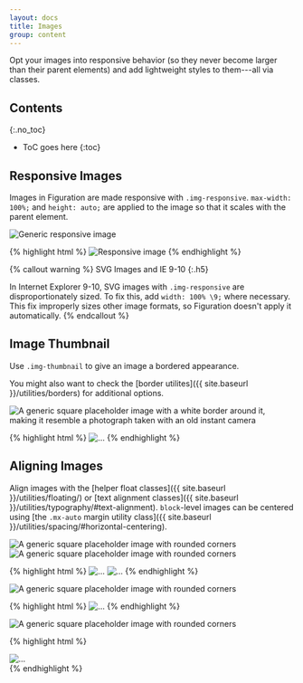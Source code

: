 ```yaml
---
layout: docs
title: Images
group: content
---
```


Opt your images into responsive behavior (so they never become larger than their parent elements) and add lightweight styles to them---all via classes.

## Contents
{:.no_toc}

* ToC goes here
{:toc}

## Responsive Images

Images in Figuration are made responsive with `.img-responsive`. `max-width: 100%;` and `height: auto;` are applied to the image so that it scales with the parent element.

<div class="cf-example">
  <img data-src="holder.js/100px250" class="img-responsive" alt="Generic responsive image">
</div>

{% highlight html %}
<img src="..." class="img-responsive" alt="Responsive image">
{% endhighlight %}

{% callout warning %}
SVG Images and IE 9-10
{:.h5}

In Internet Explorer 9-10, SVG images with `.img-responsive` are disproportionately sized. To fix this, add `width: 100% \9;` where necessary. This fix improperly sizes other image formats, so Figuration doesn't apply it automatically.
{% endcallout %}

## Image Thumbnail

Use `.img-thumbnail` to give an image a bordered appearance.

You might also want to check the [border utilites]({{ site.baseurl }}/utilities/borders) for additional options.

<div class="cf-example">
  <img data-src="holder.js/200x200" class="img-thumbnail" alt="A generic square placeholder image with a white border around it, making it resemble a photograph taken with an old instant camera">
</div>

{% highlight html %}
<img src="..." alt="..." class="img-thumbnail">
{% endhighlight %}

## Aligning Images

Align images with the [helper float classes]({{ site.baseurl }}/utilities/floating/) or [text alignment classes]({{ site.baseurl }}/utilities/typography/#text-alignment). `block`-level images can be centered using [the `.mx-auto` margin utility class]({{ site.baseurl }}/utilities/spacing/#horizontal-centering).

<div class="cf-example clearfix">
  <img data-src="holder.js/200x200" class="radius float-left" alt="A generic square placeholder image with rounded corners">
  <img data-src="holder.js/200x200" class="radius float-right" alt="A generic square placeholder image with rounded corners">
</div>

{% highlight html %}
<img src="..." class="radius float-left" alt="...">
<img src="..." class="radius float-right" alt="...">
{% endhighlight %}

<div class="cf-example clearfix">
  <img data-src="holder.js/200x200" class="radius mx-auto d-block" alt="A generic square placeholder image with rounded corners">
</div>

{% highlight html %}
<img src="..." class="radius mx-auto d-block" alt="...">
{% endhighlight %}

<div class="cf-example clearfix">
  <div class="text-center">
    <img data-src="holder.js/200x200" class="radius" alt="A generic square placeholder image with rounded corners">
  </div>
</div>

{% highlight html %}
<div class="text-center">
  <img src="..." class="radius" alt="...">
</div>
{% endhighlight %}
